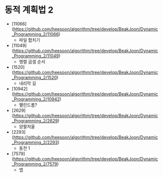 동적 계획법 2
==========================================================================================
* [11066] (https://github.com/heesoon/algorithm/tree/develop/BeakJoon/Dynamic_Programming_2/11066)
  * 파일 합치기
* [11049] (https://github.com/heesoon/algorithm/tree/develop/BeakJoon/Dynamic_Programming_2/11049)
  * 행렬 곱셈 순서
* [1520] (https://github.com/heesoon/algorithm/tree/develop/BeakJoon/Dynamic_Programming_2/1520)
  * 내리막 길
* [10942] (https://github.com/heesoon/algorithm/tree/develop/BeakJoon/Dynamic_Programming_2/10942)
  * 팰린드롬?
* [2629] (https://github.com/heesoon/algorithm/tree/develop/BeakJoon/Dynamic_Programming_2/2629)
  * 양팔저울
* [2293] (https://github.com/heesoon/algorithm/tree/develop/BeakJoon/Dynamic_Programming_2/2293)
  * 동전 1
* [7579] (https://github.com/heesoon/algorithm/tree/develop/BeakJoon/Dynamic_Programming_2/7579)
  * 앱